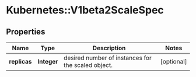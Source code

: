 # Kubernetes::V1beta2ScaleSpec

## Properties
Name | Type | Description | Notes
------------ | ------------- | ------------- | -------------
**replicas** | **Integer** | desired number of instances for the scaled object. | [optional] 



